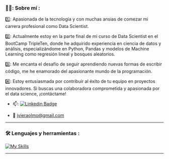 ### 👩‍💻: Sobre mí :
1️⃣: Apasionada de la tecnología y con muchas ansias de comezar mi carrera profesional como Data Scientist. 

2️⃣: Actualmente estoy en la parte final de mi curso de Data Scientist en el BootCamp TripleTen, donde he adquirido experiencia en ciencia de datos y análisis, especializándome en Python, Pandas y modelos de Machine Learning como regresión lineal y bosques aleatorios. 

3️⃣: Me encanta el desafío de seguir aprendiendo nuevas formas de escribir código, me he enamorado del apasionante mundo de la programación. 

4️⃣: Estoy entusiasmada por contribuir al éxito de tu equipo en proyectos innovadores. Si buscas una colaboradora comprometida y apasionada por el data science, ¡contáctame!

- 📫: [![Linkedin Badge](https://img.shields.io/badge/-Jenniffer-blue?style=flat&logo=Linkedin&logoColor=white)](https://www.linkedin.com/in/jenniffer-viera/)

- :e-mail: jvieraolmo@gmail.com
<!--
**jenviera/jenviera** is a ✨ _special_ ✨ repository because its `README.md` (this file) appears on your GitHub profile.

-->
---

### :hammer_and_wrench: Lenguajes y herramientas :
<div id="header" align="left">
  
   [![My Skills](https://skillicons.dev/icons?i=py,github,numpy,pandas)](https://skillicons.dev)

</div>

---
